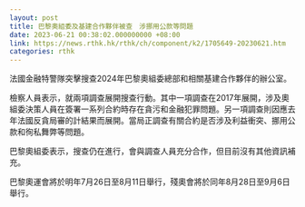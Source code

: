 ```yaml
---
layout: post
title: 巴黎奧組委及基建合作夥伴被查　涉挪用公款等問題
date: 2023-06-21 00:38:02.000000000 +08:00
link: https://news.rthk.hk/rthk/ch/component/k2/1705649-20230621.htm
categories: rthk
---
```


法國金融特警隊突擊搜查2024年巴黎奧組委總部和相關基建合作夥伴的辦公室。

檢察人員表示，就兩項調查展開搜查行動。其中一項調查在2017年展開，涉及奧組委決策人員在簽署一系列合約時存在貪污和金融犯罪問題。另一項調查則因應去年法國反貪局審的計結果而展開。當局正調查有關合約是否涉及利益衝突、挪用公款和徇私舞弊等問題。

巴黎奧組委表示，搜查仍在進行，會與調查人員充分合作，但目前沒有其他資訊補充。

巴黎奧運會將於明年7月26日至8月11日舉行，殘奧會將於同年8月28日至9月6日舉行。
